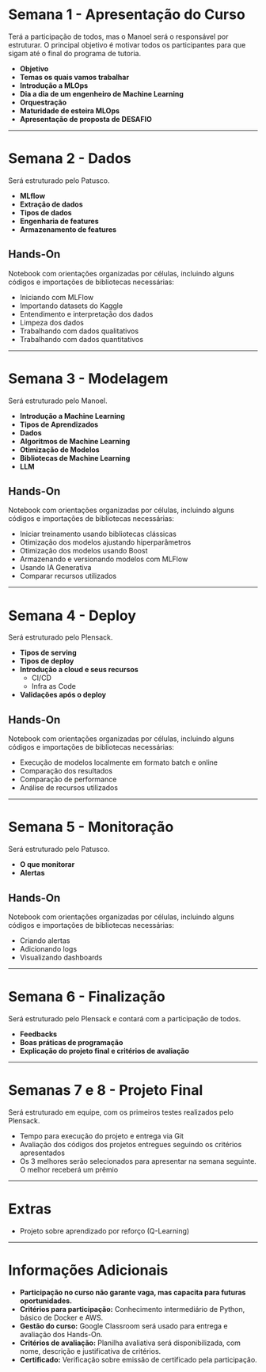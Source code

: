 # Semana 1 - Apresentação do Curso

Terá a participação de todos, mas o Manoel será o responsável por estruturar. O principal objetivo é motivar todos os participantes para que sigam até o final do programa de tutoria.

- **Objetivo**
- **Temas os quais vamos trabalhar**
- **Introdução a MLOps**
- **Dia a dia de um engenheiro de Machine Learning**
- **Orquestração**
- **Maturidade de esteira MLOps**
- **Apresentação de proposta de DESAFIO**

---

# Semana 2 - Dados

Será estruturado pelo Patusco.

- **MLflow**
- **Extração de dados**
- **Tipos de dados**
- **Engenharia de features**
- **Armazenamento de features**

## Hands-On
Notebook com orientações organizadas por células, incluindo alguns códigos e importações de bibliotecas necessárias:

- Iniciando com MLFlow
- Importando datasets do Kaggle
- Entendimento e interpretação dos dados
- Limpeza dos dados
- Trabalhando com dados qualitativos
- Trabalhando com dados quantitativos

---

# Semana 3 - Modelagem

Será estruturado pelo Manoel.

- **Introdução a Machine Learning**
- **Tipos de Aprendizados**
- **Dados**
- **Algoritmos de Machine Learning**
- **Otimização de Modelos**
- **Bibliotecas de Machine Learning**
- **LLM**

## Hands-On
Notebook com orientações organizadas por células, incluindo alguns códigos e importações de bibliotecas necessárias:

- Iniciar treinamento usando bibliotecas clássicas
- Otimização dos modelos ajustando hiperparâmetros
- Otimização dos modelos usando Boost
- Armazenando e versionando modelos com MLFlow
- Usando IA Generativa
- Comparar recursos utilizados

---

# Semana 4 - Deploy

Será estruturado pelo Plensack.

- **Tipos de serving**
- **Tipos de deploy**
- **Introdução a cloud e seus recursos**
  - CI/CD
  - Infra as Code
- **Validações após o deploy**

## Hands-On
Notebook com orientações organizadas por células, incluindo alguns códigos e importações de bibliotecas necessárias:

- Execução de modelos localmente em formato batch e online
- Comparação dos resultados
- Comparação de performance
- Análise de recursos utilizados

---

# Semana 5 - Monitoração

Será estruturado pelo Patusco.

- **O que monitorar**
- **Alertas**

## Hands-On
Notebook com orientações organizadas por células, incluindo alguns códigos e importações de bibliotecas necessárias:

- Criando alertas
- Adicionando logs
- Visualizando dashboards

---

# Semana 6 - Finalização

Será estruturado pelo Plensack e contará com a participação de todos.

- **Feedbacks**
- **Boas práticas de programação**
- **Explicação do projeto final e critérios de avaliação**

---

# Semanas 7 e 8 - Projeto Final

Será estruturado em equipe, com os primeiros testes realizados pelo Plensack.

- Tempo para execução do projeto e entrega via Git
- Avaliação dos códigos dos projetos entregues seguindo os critérios apresentados
- Os 3 melhores serão selecionados para apresentar na semana seguinte. O melhor receberá um prêmio

---

# Extras

- Projeto sobre aprendizado por reforço (Q-Learning)

---

# Informações Adicionais

- **Participação no curso não garante vaga, mas capacita para futuras oportunidades.**
- **Critérios para participação:** Conhecimento intermediário de Python, básico de Docker e AWS.
- **Gestão do curso:** Google Classroom será usado para entrega e avaliação dos Hands-On.
- **Critérios de avaliação:** Planilha avaliativa será disponibilizada, com nome, descrição e justificativa de critérios.
- **Certificado:** Verificação sobre emissão de certificado pela participação.
